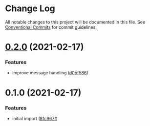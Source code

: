 # Change Log

All notable changes to this project will be documented in this file.
See [Conventional Commits](https://conventionalcommits.org) for commit guidelines.

# [0.2.0](https://github.com/tmorin/ddd-fwk/compare/v0.1.0...v0.2.0) (2021-02-17)


### Features

* improve message handling ([d0bf586](https://github.com/tmorin/ddd-fwk/commit/d0bf5863557936674b802016ce9d94ea27156f22))





# 0.1.0 (2021-02-17)


### Features

* initial import ([81c967f](https://github.com/tmorin/ddd-fwk/commit/81c967ff2b75991c604d2ace48e6d1cf846f0ee8))
